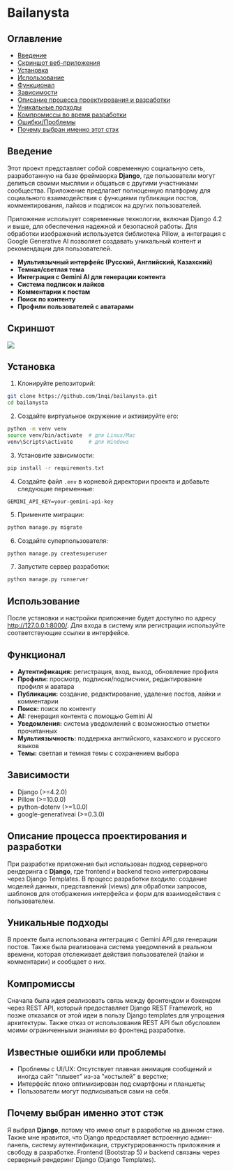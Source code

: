 # Bailanysta

## Оглавление

- [Введение](#введение)
- [Скриншот веб-приложения](#скриншот)
- [Установка](#установка)
- [Использование](#использование)
- [Функционал](#функционал)
- [Зависимости](#зависимости)
- [Описание процесса проектирования и разработки](#описание-процесса-проектирования-и-разработки)
- [Уникальные подходы](#уникальные-подходы)
- [Компромиссы во время разработки](#компромиссы)
- [Ошибки/Проблемы](#известные-ошибки-или-проблемы)
- [Почему выбран именно этот стэк](#почему-выбран-именно-этот-стэк)

## Введение

Этот проект представляет собой современную социальную сеть, разработанную на базе фреймворка **Django**, где пользователи могут делиться своими мыслями и общаться с другими участниками сообщества. Приложение предлагает полноценную платформу для социального взаимодействия с функциями публикации постов, комментирования, лайков и подписок на других пользователей. 

Приложение использует современные технологии, включая Django 4.2 и выше, для обеспечения надежной и безопасной работы. Для обработки изображений используется библиотека Pillow, а интеграция с Google Generative AI позволяет создавать уникальный контент и рекомендации для пользователей.

- **Мультиязычный интерфейс (Русский, Английский, Казахский)**
- **Темная/светлая тема**
- **Интеграция с Gemini AI для генерации контента**
- **Система подписок и лайков**
- **Комментарии к постам**
- **Поиск по контенту**
- **Профили пользователей с аватарами**

## Скриншот

![](https://iili.io/3vrd8HF.png)

## Установка

1. Клонируйте репозиторий:
```bash
git clone https://github.com/1nqi/bailanysta.git
cd bailanysta
```

2. Создайте виртуальное окружение и активируйте его:
```bash
python -m venv venv
source venv/bin/activate  # для Linux/Mac
venv\Scripts\activate     # для Windows
```

3. Установите зависимости:
```bash
pip install -r requirements.txt
```

4. Создайте файл `.env` в корневой директории проекта и добавьте следующие переменные:
```
GEMINI_API_KEY=your-gemini-api-key
```

5. Примените миграции:
```bash
python manage.py migrate
```

6. Создайте суперпользователя:
```bash
python manage.py createsuperuser
```

7. Запустите сервер разработки:
```bash
python manage.py runserver
```

## Использование

После установки и настройки приложение будет доступно по адресу http://127.0.0.1:8000/. Для входа в систему или регистрации используйте соответствующие ссылки в интерфейсе.

## Функционал

- **Аутентификация:** регистрация, вход, выход, обновление профиля
- **Профили:** просмотр, подписки/подписчики, редактирование профиля и аватара
- **Публикации:** создание, редактирование, удаление постов, лайки и комментарии
- **Поиск:** поиск по контенту
- **AI:** генерация контента с помощью Gemini AI
- **Уведомления:** система уведомлений с возможностью отметки прочитанных
- **Мультиязычность:** поддержка английского, казахского и русского языков
- **Темы:** светлая и темная темы с сохранением выбора

## Зависимости

- Django (>=4.2.0)
- Pillow (>=10.0.0)
- python-dotenv (>=1.0.0)
- google-generativeai (>=0.3.0)

## Описание процесса проектирования и разработки

При разработке приложения был использован подход серверного рендеринга с **Django**, где frontend и backend тесно интегрированы через Django Templates. В процесс разработки входило: создание моделей данных, представлений (views) для обработки запросов, шаблонов для отображения интерфейса и форм для взаимодействия с пользователем.

## Уникальные подходы

В проекте была использована интеграция с Gemini API для генерации постов. Также была реализована система уведомлений в реальном времени, которая отслеживает действия пользователей (лайки и комментарии) и сообщает о них.

## Компромиссы

Сначала была идея реализовать связь между фронтендом и бэкендом через REST API, который предоставляет Django REST Framework, но позже отказался от этой идеи в пользу Django templates для упрощения архитектуры. Также отказ от использования REST API был обусловлен моими ограниченными знаниями во фронтенд разработке.

## Известные ошибки или проблемы

- Проблемы с UI/UX: Отсутствует плавная анимация сообщений и иногда сайт "плывет" из-за "костылей" в верстке;
- Интерфейс плохо оптимизирован под смартфоны и планшеты;
- Пользователи могут подписываться сами на себя.

## Почему выбран именно этот стэк

Я выбрал **Django**, потому что имею опыт в разработке на данном стэке. Также мне нравится, что Django предоставляет встроенную админ-панель, систему аутентификации, структурированность приложения и свободу в разработке. Frontend (Bootstrap 5) и backend связаны через серверный рендеринг Django (Django Templates).
